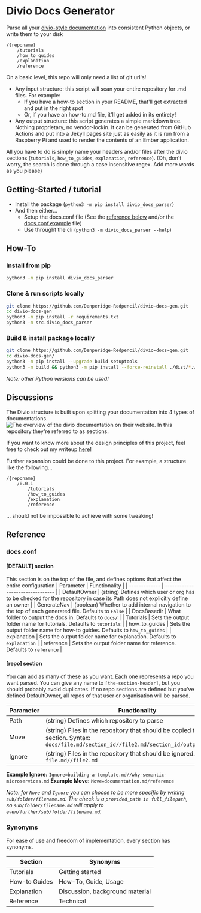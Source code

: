 # Divio Docs Generator

Parse all your [divio-style documentation](https://documentation.divio.com/) into consistent Python objects, or write them to your disk
```
/{reponame}
    /tutorials
    /how_to_guides
    /explanation
    /reference
```

On a basic level, this repo will only need a list of git url's!

- Any input structure: this script will scan your entire repository for .md files. For example:
    - If you have a how-to section in your README, that'll get extracted and put in the right spot
    - Or, if you have an how-to.md file, it'll get added in its entirety!
- Any output structure: this script generates a simple markdown tree. Nothing proprietary, no vendor-lockin. It can be generated from GitHub Actions and put into a Jekyll pages site just as easily as it is run from a Raspberry Pi and used to render the contents of an Ember application.

All you have to do is simply name your headers and/or files after the divio sections (`tutorials`, `how_to_guides`, `explanation`, `reference`). (Oh, don't worry, the search is done through a case insensitive regex. Add more words as you please) 

## Getting-Started / tutorial
- Install the package (`python3 -m pip install divio_docs_parser`)
- And then either...
    - Setup the docs.conf file (See the [reference below](#docsconf) and/or the [docs.conf.example](docs.conf.example) file)
    - Use throught the cli (`python3 -m divio_docs_parser --help`)

## How-To
### Install from pip
```bash
python3 -m pip install divio_docs_parser
```

### Clone & run scripts locally
```bash
git clone https://github.com/Denperidge-Redpencil/divio-docs-gen.git
cd divio-docs-gen
python3 -m pip install -r requirements.txt
python3 -m src.divio_docs_parser
```

### Build & install package locally
```bash
git clone https://github.com/Denperidge-Redpencil/divio-docs-gen.git
cd divio-docs-gen/
python3 -m pip install --upgrade build setuptools
python3 -m build && python3 -m pip install --force-reinstall ./dist/*.whl
```
*Note: other Python versions can be used!*


## Discussions
The Divio structure is built upon splitting your documentation into 4 types of documentations. ![The overview of the divio documentation on their website](https://documentation.divio.com/_images/overview.png). In this repository they're referred to as sections.


If you want to know more about the design principles of this project, feel free to check out my writeup [here](https://github.com/Denperidge-Redpencil/Learning.md/blob/main/Notes/docs.md#design-principles)!

Further expansion could be done to this project. For example, a structure like the following...
```
/{reponame}
    /0.0.1
        /tutorials
        /how_to_guides
        /explanation
        /reference
```
... should not be impossible to achieve with some tweaking!


## Reference

### docs.conf
#### [DEFAULT] section
This section is on the top of the file, and defines options that affect the entire configuration
| Parameter     | Functionality                    |
| ------------- | -------------------------------- |
| DefaultOwner  | (string) Defines which user or org has to be checked for the repository in case its Path does not explicitly define an owner |
| GenerateNav   | (boolean) Whether to add internal navigation to the top of each generated file. Defaults to `False` |
| DocsBasedir   | What folder to output the docs in. Defaults to `docs/` |
| Tutorials     | Sets the output folder name for tutorials. Defaults to `tutorials`    |
| how_to_guides | Sets the output folder name for how-to guides. Defaults to `how_to_guides`    |
| explanation   | Sets the output folder name for explanation. Defaults to `explanation`    |
| reference     | Sets the output folder name for reference. Defaults to `reference`    |


#### [repo] section
You can add as many of these as you want. Each one represents a repo you want parsed. You can give any name to `[the-section-header]`, but you should probably avoid duplicates. If no repo sections are defined but you've defined DefaultOwner, all repos of that user or organisation will be parsed.

| Parameter | Functionality                              |
| --------- | ------------------------------------------ |
| Path      | (string) Defines which repository to parse |
| Move      | (string) Files in the repository that should be copied to a specific section. Syntax: `docs/file.md/section_id//file2.md/section_id/output_filename` |
| Ignore      | (string) Files in the repository that should be ignored. Syntax: `file.md//file2.md` |


**Example Ignore:** `Ignore=building-a-template.md//why-semantic-microservices.md`
**Example Move:** `Move=documentation.md/reference`


*Note: for `Move` and `Ignore` you can choose to be more specific by writing `sub/folder/filename.md`. The check is a `provided_path in full_filepath`, so `sub/folder/filename.md` will apply to `even/further/sub/folder/filename.md`.*




### Synonyms
For ease of use and freedom of implementation, every section has synonyms.

| Section       | Synonyms                        |
| ------------- | ------------------------------- |
| Tutorials     | Getting started                 |
| How-to Guides | How-To, Guide, Usage            |
| Explanation   | Discussion, background material | 
| Reference     | Technical                       |


